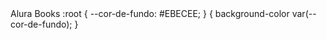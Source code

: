 <!DOCKTYPE html>
<html>
    <head> 
      <meta charset="UTF-8">
      <meta name="viewport" content="width=device-width, initial-scale=1.0">
      <tittle> Alura Books </tittle>
      <link rel="stylesheet" href=styles.css">
      :root {
           --cor-de-fundo: #EBECEE;
      }
    </head>
    <body> {
      background-color var(--cor-de-fundo);
    }
    </body>
</html>
